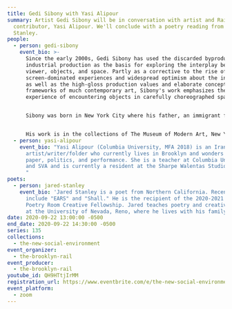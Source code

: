 ```yaml
---
title: Gedi Sibony with Yasi Alipour
summary: Artist Gedi Sibony will be in conversation with artist and Rail
  contributor, Yasi Alipour. We'll conclude with a poetry reading from Jared
  Stanley.
people:
  - person: gedi-sibony
    event_bio: >-
      Since the early 2000s, Gedi Sibony has used the discarded byproducts of
      industrial production as the basis for exploring the interplay between
      viewer, objects, and space. Partly as a corrective to the rise of
      screen-dominated experiences and widespread optimism about the internet,
      as well as the high-gloss production values and elaborate conceptual
      frameworks of much contemporary art, Sibony's work emphasizes the
      experience of encountering objects in carefully choreographed space. 


      Sibony was born in New York City where his father, an immigrant from North Africa, worked as a contractor renovating apartments. Witnessing this process as a child, Sibony gained an appreciation for the elemental way in which objects and space interrelate to shape our environment. Sibony uses materials that are close to hand, such as scrap wood, art storage crates, found paintings, and the sides of disused semitrailer trucks, refashioning and recontextualizing them with an eye to the inherent provisionality of the symbolic order of things. Sibony's practice encompasses sculpture, installation, drawing and painting – often occupying the space between mediums, and between the readymade and the composed.


      His work is in the collections of The Museum of Modern Art, New York; Solomon R. Guggenheim Museum, New York; Whitney Museum of American Art, New York; Museum of Contemporary Art, Chicago; The Museum of Contemporary Art, Los Angeles; San Francisco Museum of Modern Art; Carnegie Museum of Art, Pittsburgh; Walker Art Center, Minneapolis; Dallas Museum of Art, Texas; Pulitzer Foundation for the Arts, St. Louis; Hessel Museum of Art, Annandale-on-Hudson, New York; and Palm Springs Art Museum, California, among others. An exhibition of new work, titled The Terrace Theater, opens at Greene Naftali, New York on September 24, 2020. 
  - person: yasi-alipour
    event_bio: "Yasi Alipour (Columbia University, MFA 2018) is an Iranian
      artist/writer/folder who currently lives in Brooklyn and wonders about
      paper, politics, and performance. She is a teacher at Columbia University
      and SVA and is currently a resident at the Sharpe Walentas Studio program.
      "
poets:
  - person: jared-stanley
    event_bio: 'Jared Stanley is a poet from Northern California. Recent books
      include "EARS" and "Shall." He is the recipient of the 2020-2021 Woodberry
      Poetry Room Creative Fellowship. Jared teaches poetry and creative writing
      at the University of Nevada, Reno, where he lives with his family. '
date: 2020-09-22 13:00:00 -0500
end_date: 2020-09-22 14:30:00 -0500
series: 135
collections:
  - the-new-social-environment
event_organizer:
  - the-brooklyn-rail
event_producer:
  - the-brooklyn-rail
youtube_id: QH9HTtjIrMM
registration_url: https://www.eventbrite.com/e/the-new-social-environment-135-gedi-sibony-tickets-121544670381
event_platform:
  - zoom
---
```

